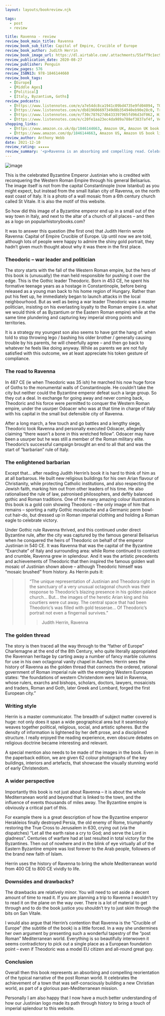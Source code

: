 ```yaml
---
layout: layouts/bookreview.njk

tags:
  - post
  - review

title: Ravenna - review
review_book_main_title: Ravenna
review_book_sub_title: Capital of Empire, Crucible of Europe
review_book_author: Judith Herrin
review_book_image_url: https://dl.airtable.com/.attachments/55aff9c1ec94f8d47116ef22e0727aa4/726c8f18/1846144663.02._SCL_.jpg
review_publication_date: 2020-08-27
review_publisher: Penguin
review_pages: 576
review_ISBN13: 978-1846144660
review_book_tags:
  - [Europe]
  - [Middle Ages]
  - [Political]
  - [Italy, Byzantium, Goths]
review_podcasts:
  - [https://www.listennotes.com/e/a7e54dc8ca1941c09bd4735e9fd04094, TORCH | The Oxford Research Centre in the Humanities, Book at Lunchtime Ravenna Capital of Empire Crucible of Europe]
  - [https://www.listennotes.com/e/db819606697349d8b354940eb90e28c0, Travels Through Time, Judith Herrin The Road to Ravenna (500)]
  - [https://www.listennotes.com/e/f30c787627d6433397965fd96d3df062, History Extra podcast, Ravenna from Roman powerhouse to artistic hub]
  - [https://www.listennotes.com/e/c20fe1aa23ec4da989a788ef3837af4f, Versus History Podcast, Episode 123 ‘Ravenna Capital of Empire Crucible of Europe’ with Judith Herrin]
shopping_links:
  - [https://www.amazon.co.uk/dp/1846144663, Amazon UK, Amazon UK book link]
  - [https://www.amazon.com/dp/1846144663, Amazon US, Amazon US book link]
review_author: Anthony Webb
date: 2021-12-10
review_rating: ★★★★★
review_summary: '<p>Ravenna is an absorbing and compelling read. Celebrating the achievements of a town that was building a new Christian world, it is also about the entire Mediterranean area and beyond.</p><p>It deftly slots together the political, religious, social, and artistic spheres: constructing a beautiful mosaic of post Roman, pre European life.</p>'
---
```

![image](https://res.cloudinary.com/ds2o5ecdw/image/upload/w_350/v1644497804/pophist_static/justinian.jpg#center)

This is the celebrated Byzantine Emperor Justinian who is credited with reconquering the Western Roman Empire through his general Belisarius. The image itself is not from the capital Constantinople (now Istanbul) as you might expect, but instead from the small Italian city of Ravenna, on the north east coast of Italy. It is a photo of a wall mosaic from a 6th century church called St Vitale. It is also the motif of this website.

So how did this image of a Byzantine emperor end up in a small out of the way town in Italy, and next to the altar of a church of all places – and then as a logo on popularhistorybooks.com?

It was to answer this question (the first one) that Judith Herrin wrote Ravenna: Capital of Empire Crucible of Europe. Up until now we are told, although lots of people were happy to admire the shiny gold portrait, they hadn’t given much thought about why it was there in the first place.

### Theodoric – war leader and politician

The story starts with the fall of the Western Roman empire, but the hero of this book is (unusually) the man held responsible for pushing it over the edge. This is the Gothic leader Theodoric. Born in 453 CE, he spent his formative teenage years as a hostage in Constantinople, before being released as a young man back to his home region of Hungary. Rather than put his feet up, he immediately began to launch attacks in the local neighbourhood. But as well as being a war leader Theodoric was a master politician, insisting on his everlasting loyalty to the Roman empire (i.e. what we would think of as Byzantium or the Eastern Roman empire) while at the same time plundering and capturing key imperial strong points and territories.

It is a strategy my youngest son also seems to have got the hang of: when told to stop throwing lego / bashing his older brother / generally causing trouble by his parents, he will cheerfully agree – and then go back to whatever he feels like doing anyway. While as parents we are not fully satisfied with this outcome, we at least appreciate his token gesture of compliance.

### The road to Ravenna

In 487 CE (ie when Theodoric was 35 ish) he marched his now huge force of Goths to the monumental walls of Constantinople. He couldn’t take the city but neither could the Byzantine emperor defeat such a large group. So they cut a deal. In exchange for going away and never coming back, Theodoric and his force were permitted to conquer the Western Roman empire, under the usurper Odoacer who was at that time in charge of Italy with his capital in the small but defensible city of Ravenna.

After a long march, a few touch and go battles and a lengthy siege, Theodoric took Ravenna and personally executed Odoacer, allegedly claiming “there wasn’t a bone in this wretched fellow”. Odoacer may have been a usurper but he was still a member of the Roman military elite. Theodoric’s successful campaign brought an end to all that and was the start of “barbarian” rule of Italy.

### The enlightened barbarian

Except that… after reading Judith Herrin’s book it is hard to think of him as at all barbarous. He built new religious buildings for his own Arian flavour of Christianity, while protecting Catholic institutions, and also respecting the Jewish faith, marking him out from other leaders of his time. He also rationalised the rule of law, patronised philosophers, and deftly balanced gothic and Roman traditions. One of the many amazing colour illustrations in this book is a gold coin showing Theodoric – the only image of him that remains – sporting a natty Gothic moustache and a Germanic perm bowl-cut hair-do, but dressed up in Roman imperial clothing and holding a Roman eagle to celebrate victory.

Under Gothic rule Ravenna thrived, and this continued under direct Byzantine rule, after the city was captured by the famous general Belisarius when he conquered the heirs of Theodoric on behalf of the emperor Justinian in 540 CE. It was Ravenna that was the capital of the Byzantine “Exarchate” of Italy and surrounding area: while Rome continued to contract and crumble, Ravenna grew in splendour. And it was the artistic precedents and achievements of Theodoric that then inspired the famous golden wall mosaic of Justinian shown above – although Theodoric himself was “mosaic brushed” from history. As Herrin puts it:

>> “The unique representation of Justinian and Theodora right in the sanctuary of a very unusual octagonal church was their response to Theodoric’s blazing presence in his golden palace church… But… the images of the heretic Arian king and his courtiers were cut away. The central space that had been Theodoric’s was filled with gold tesserae… Of Theodoric’s portrait not even a fingernail survives.”
>>>
>>> Judith Herrin, Ravenna

### The golden thread

The story is then traced all the way through to the “father of Europe” Charlemagne at the end of the 8th Century, who quite literally appropriated the Ravennan heritage by carting away a number of fancy marble columns for use in his own octagonal vanity chapel in Aachen. Herrin sees the history of Ravenna as the golden thread that connects the ordered, rational government of Roman imperial rule with the emerging Western European states: “the foundations of western Christendom were laid in Ravenna, whose rulers, exarchs and bishops, scholars, doctors, lawyers, mosaicists and traders, Roman and Goth, later Greek and Lombard, forged the first European city.”

### Writing style

Herrin is a master communicator. The breadth of subject matter covered is huge: not only does it span a wide geographical area but it seamlessly weaves together political, religious, social, and artistic spheres. But the density of information is lightened by her deft prose, and a disciplined structure. I really enjoyed the reading experience, even obscure debates on religious doctrine became interesting and relevant.

A special mention also needs to be made of the images in the book. Even in the paperback edition, we are given 62 colour photographs of the key buildings, interiors and artefacts, that showcase the visually stunning world of early Christendom.

### A wider perspective

Importantly this book is not just about Ravenna – it is about the whole Mediterranean world and beyond that is linked to the town, and the influence of events thousands of miles away. The Byzantine empire is obviously a critical part of this.

For example there is a great description of how the Byzantine emperor Herakleios finally destroyed Persia, the old enemy of Rome, triumphantly restoring the True Cross to Jerusalem in 630, crying out (via the dispatches) “Let all the earth raise a cry to God; and serve the Lord in gladness”. Centuries of warfare had at last resulted in total victory for the Byzantines. Then out of nowhere and in the blink of eye virtually all of the Eastern Byzantine empire was lost forever to the Arab people, followers of the brand new faith of Islam.

Herrin uses the history of Ravenna to bring the whole Mediterranean world from 400 CE to 800 CE vividly to life.

### Downsides and drawbacks?

The drawbacks are relatively minor. You will need to set aside a decent amount of time to read it. If you are planning a trip to Ravenna I wouldn’t try to read it on the plane on the way over. There is a lot of material to get through and to do the book justice you shouldn’t try to just skim through the bits on San Vitale.

I would also argue that Herrin’s contention that Ravenna is the “Crucible of Europe” (the subtitle of the book) is a little forced. In a way she undermines her own argument by presenting such a wonderful tapestry of the “post Roman” Mediterranean world. Everything is so beautifully interwoven it seems contradictory to pick out a single place as a European foundation point – even if Theodoric was a model EU citizen and all-round great guy.

### Conclusion

Overall then this book represents an absorbing and compelling reorientation of the typical narrative of the post Roman world. It celebrates the achievement of a town that was self-consciously building a new Christian world, as part of a glorious pan-Mediterranean mission.

Personally I am also happy that I now have a much better understanding of how our Justinian logo made its path through history to bring a touch of imperial splendour to this website.